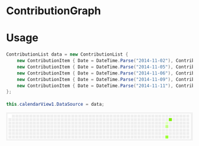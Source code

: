 ContributionGraph
=================

# Usage

```c#
ContributionList data = new ContributionList { 
    new ContributionItem { Date = DateTime.Parse("2014-11-02"), ContributionCount = 0 },
    new ContributionItem { Date = DateTime.Parse("2014-11-05"), ContributionCount = 3 },
    new ContributionItem { Date = DateTime.Parse("2014-11-06"), ContributionCount = 6 },
    new ContributionItem { Date = DateTime.Parse("2014-11-09"), ContributionCount = 11 },
    new ContributionItem { Date = DateTime.Parse("2014-11-11"), ContributionCount = 16 } 
};

this.calendarView1.DataSource = data;
```

![Contribution Graph](https://raw.githubusercontent.com/akos-sereg/ContributionGraph/master/ContributionGraph/Docs/Screenshot.png "Screenshot")
